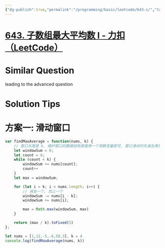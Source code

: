 ```yaml
---
{"dg-publish":true,"permalink":"/programming/basic/leetcode/643-i/","tags":["leetcode/pointer/sliding-window","leetcode/sub/consecutive"]}
---
```



# [643. 子数组最大平均数 I - 力扣（LeetCode）](https://leetcode.cn/problems/maximum-average-subarray-i/)

# Similar Question

leading to the advanced question

# Solution Tips

# 方案一: 滑动窗口

```js
var findMaxAverage = function(nums, k) {
    // 窗口长度是 k, 维护窗口的数据结构直接用一个常数变量即可, 窗口滑动时先减去再加上
    let windowSum = 0;
    let count = 0;
    while (count < k) {
        windowSum += nums[count];
        count++
    }
    let max = windowSum;

    for (let i = k; i < nums.length; i++) {
        // 减去一个, 加上一个
        windowSum -= nums[i - k];
        windowSum += nums[i];

        max = Math.max(windowSum, max)
    }

    return (max / k).toFixed(5)
};

let nums = [1,12,-5,-6,50,3], k = 4
console.log(findMaxAverage(nums, k))
```

